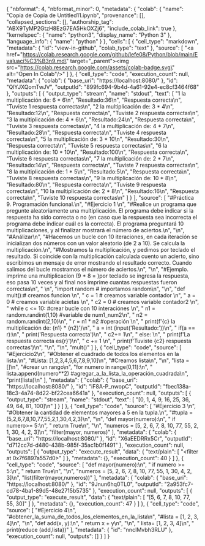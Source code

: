 {
  "nbformat": 4,
  "nbformat_minor": 0,
  "metadata": {
    "colab": {
      "name": "Copia de Copia de Untitled11.ipynb",
      "provenance": [],
      "collapsed_sections": [],
      "authorship_tag": "ABX9TyMP2GtzH8EzG7EA5HkOXZj6",
      "include_colab_link": true
    },
    "kernelspec": {
      "name": "python3",
      "display_name": "Python 3"
    },
    "language_info": {
      "name": "python"
    }
  },
  "cells": [
    {
      "cell_type": "markdown",
      "metadata": {
        "id": "view-in-github",
        "colab_type": "text"
      },
      "source": [
        "<a href=\"https://colab.research.google.com/github/lefe08/Python/blob/main/Evaluaci%C3%B3n9.md\" target=\"_parent\"><img src=\"https://colab.research.google.com/assets/colab-badge.svg\" alt=\"Open In Colab\"/></a>"
      ]
    },
    {
      "cell_type": "code",
      "execution_count": null,
      "metadata": {
        "colab": {
          "base_uri": "https://localhost:8080/"
        },
        "id": "QlYJXQomTwJV",
        "outputId": "899fc694-9b4d-4a61-92e4-ec8cf3464f68"
      },
      "outputs": [
        {
          "output_type": "stream",
          "name": "stdout",
          "text": [
            "1 la multiplicación de: 6 * 6\n",
            "Resultado:36\n",
            "Respuesta correcta\n",
            "Tuviste 1 respuesta correctas\n",
            "2 la multiplicación de: 3 * 4\n",
            "Resultado:12\n",
            "Respuesta correcta\n",
            "Tuviste 2 respuesta correctas\n",
            "3 la multiplicación de: 4 * 6\n",
            "Resultado:24\n",
            "Respuesta correcta\n",
            "Tuviste 3 respuesta correctas\n",
            "4 la multiplicación de: 4 * 7\n",
            "Resultado:28\n",
            "Respuesta correcta\n",
            "Tuviste 4 respuesta correctas\n",
            "5 la multiplicación de: 3 * 10\n",
            "Resultado:30\n",
            "Respuesta correcta\n",
            "Tuviste 5 respuesta correctas\n",
            "6 la multiplicación de: 10 * 10\n",
            "Resultado:100\n",
            "Respuesta correcta\n",
            "Tuviste 6 respuesta correctas\n",
            "7 la multiplicación de: 2 * 7\n",
            "Resultado:14\n",
            "Respuesta correcta\n",
            "Tuviste 7 respuesta correctas\n",
            "8 la multiplicación de: 1 * 5\n",
            "Resultado:5\n",
            "Respuesta correcta\n",
            "Tuviste 8 respuesta correctas\n",
            "9 la multiplicación de: 10 * 8\n",
            "Resultado:80\n",
            "Respuesta correcta\n",
            "Tuviste 9 respuesta correctas\n",
            "10 la multiplicación de: 2 * 8\n",
            "Resultado:16\n",
            "Respuesta correcta\n",
            "Tuviste 10 respuesta correctas\n"
          ]
        }
      ],
      "source": [
        "#Práctica 9. Programación funcional.\n",
        "#Ejercicio 1 \n",
        "#Realice un programa que pregunte aleatoriamente una multiplicación. El programa debe indicar si la respuesta ha sido correcta o no (en caso que la respuesta sea incorrecta el programa debe indicar cuál es la correcta). El programa preguntará 10 multiplicaciones, y al finalizar mostrará el número de aciertos.\n",
        "\n",
        "#Análizar\n",
        "#Hacemos un bucle con 10 iteraciones, en cada iteración se inicializan dos números con un valor aleatorio (de 2 a 10). Se calcula la multiplicación.\n",
        "#Mostramos la multiplicación, y pedimos por teclado el resultado. Si coincide con la multiplicación calculada cuento un acierto, sino escribimos un mensaje de error mostrando el resultado correcto. Cuando salimos del bucle mostramos el número de aciertos.\n",
        "\n",
        "#Ejemplo. imprime una multiplicacion (9 * 8 = )por teclado se ingresa la respuesta, eso pasa 10 veces y al final nos imprime cuantas respuestas fueron correctas\n",
        " \n",
        "import  random # importamos random\n",
        "\n",
        "def   mult():# creamos funcion \n",
        "      c = 1 # creamos variable contador \n",
        "      a = 0 # creamos variable acietas \n",
        "      c2 = 0 # creamos variable contador2 \n",
        "      while  c <= 10:   #crear bucle con 10 interaciónes \n",
        "            n1 = random.randint(1,10) #variable de num1_num2\n",
        "            n2 = random.randint(2,10)\n",
        "            r = n1 * n2  #operación        \n",
        "            print(f'{c} la multiplicación de: {n1} * {n2}')\n",
        "            a = int (input('Resultado:'))\n",
        "            if(a == r):\n",
        "             print('Respuesta correcta')\n",
        "             c2+= 1\n",
        "            else: \n",
        "                 print(f'La respuesta correcta es{r}')\n",
        "            c += 1 \n",
        "            print(f'Tuviste {c2} respuesta correctas')\n",
        "\n",
        "\n",
        "mult()"
      ]
    },
    {
      "cell_type": "code",
      "source": [
        "#Ejercicio2\n",
        "#Obtener el cuadrado de todos los elementos en la lista.\n",
        "#Lista: [1,2,3,4,5,6,7,8,9,10]\n",
        "#Creamos lista\n",
        "\n",
        "lista = []\n",
        "#crear un rango\n",
        "for numero  in  range(0,11):\n",
        "    lista.append(numero**2) #agregar_a_la_lista_la_operación_cuadrada\n",
        "print(lista)\n"
      ],
      "metadata": {
        "colab": {
          "base_uri": "https://localhost:8080/"
        },
        "id": "iF8A-P_nwopC",
        "outputId": "fbec138a-18c3-4a74-8d22-bf22cea6641a"
      },
      "execution_count": null,
      "outputs": [
        {
          "output_type": "stream",
          "name": "stdout",
          "text": [
            "[0, 1, 4, 9, 16, 25, 36, 49, 64, 81, 100]\n"
          ]
        }
      ]
    },
    {
      "cell_type": "code",
      "source": [
        "#Ejercicio 3 \n",
        "#Obtener la cantidad de elementos mayores a 5 en la tupla.\n",
        "#tupla = (5,2,6,7,8,10,77,55,2,1,30,4,2,3)\n",
        "\n",
        "def mayor(numero):\n",
        "  if  numero>= 5:\n",
        "     return True\n",
        "\n",
        "numeros  = [5, 2, 6, 7, 8, 10, 77, 55, 2, 1, 30, 4, 2, 3]\n",
        "filter(mayor, numeros)"
      ],
      "metadata": {
        "colab": {
          "base_uri": "https://localhost:8080/"
        },
        "id": "X6aEEDRRx5Cr",
        "outputId": "d712cc7d-d480-438b-985f-35ac1b0f1491"
      },
      "execution_count": null,
      "outputs": [
        {
          "output_type": "execute_result",
          "data": {
            "text/plain": [
              "<filter at 0x7f6897a557d0>"
            ]
          },
          "metadata": {},
          "execution_count": 40
        }
      ]
    },
    {
      "cell_type": "code",
      "source": [
        "def mayor(numero):\n",
        " if  numero >= 5:\n",
        "  return  True\n",
        "\n",
        "numeros = [5, 2, 6, 7, 8, 10, 77, 55, 1, 30, 4, 2, 3]\n",
        "list(filter(mayor,numeros))"
      ],
      "metadata": {
        "colab": {
          "base_uri": "https://localhost:8080/"
        },
        "id": "9Jnun6hq0TL0",
        "outputId": "2a953fc7-cd78-4ba1-89d5-48e2715b5735"
      },
      "execution_count": null,
      "outputs": [
        {
          "output_type": "execute_result",
          "data": {
            "text/plain": [
              "[5, 6, 7, 8, 10, 77, 55, 30]"
            ]
          },
          "metadata": {},
          "execution_count": 47
        }
      ]
    },
    {
      "cell_type": "code",
      "source": [
        "#Ejercicio 4\n",
        "#obtener_la_suma_de_todos_los_elementos_en_la_lista\n",
        "#lista = [1, 2, 3, 4]\n",
        "\n",
        "def add(x, y):\n",
        "      return  x + y\n",
        "\n",
        "      lista= [1, 2, 3, 4]\n",
        "      print(reduce (add,lista))"
      ],
      "metadata": {
        "id": "nncIMvbh3RLU"
      },
      "execution_count": null,
      "outputs": []
    }
  ]
}